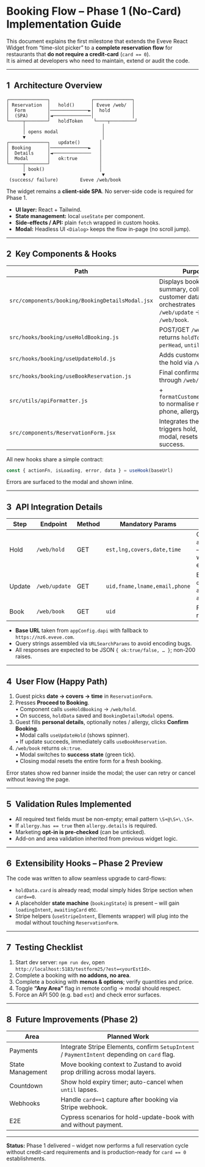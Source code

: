 # Booking Flow – Phase 1 (No-Card) Implementation Guide

This document explains the first milestone that extends the Eveve React Widget from “time-slot picker” to a **complete reservation flow** for restaurants that **do not require a credit-card** (`card == 0`).  
It is aimed at developers who need to maintain, extend or audit the code.

---

## 1 Architecture Overview

```
┌──────────────┐               ┌──────────────┐
│ Reservation  │   hold()      │ Eveve /web/  │
│  Form        │──────────────►│  hold        │
│  (SPA)       │◄──────────────│              │
└─────┬────────┘   holdToken    └────┬─────────┘
      │                            │
      │ opens modal                │
      ▼                            │
┌──────────────┐   update()       │
│ Booking      │──────────────►   │
│  Details     │◄──────────────   │
│  Modal       │   ok:true        │
└─────┬────────┘                  │
      │ book()                    │
      ▼                            ▼
 (success/ failure)        Eveve /web/book
```

The widget remains a **client-side SPA**.  No server-side code is required for Phase 1.

* **UI layer:** React + Tailwind.  
* **State management:** local `useState` per component.  
* **Side-effects / API:** plain `fetch` wrapped in custom hooks.  
* **Modal:** Headless UI `<Dialog>` keeps the flow in-page (no scroll jump).  

---

## 2 Key Components & Hooks

| Path | Purpose |
|------|---------|
| `src/components/booking/BookingDetailsModal.jsx` | Displays booking summary, collects customer data, orchestrates `/web/update` → `/web/book`. |
| `src/hooks/booking/useHoldBooking.js` | POST/GET `/web/hold`, returns `holdToken`, `card`, `perHead`, `until`. |
| `src/hooks/booking/useUpdateHold.js` | Adds customer details to the hold via `/web/update`. |
| `src/hooks/booking/useBookReservation.js` | Final confirmation through `/web/book`. |
| `src/utils/apiFormatter.js` | + `formatCustomerDetails()` to normalise names, phone, allergy etc. |
| `src/components/ReservationForm.jsx` | Integrates the above: triggers hold, opens modal, resets UI on success. |

All new hooks share a simple contract:

```ts
const { actionFn, isLoading, error, data } = useHook(baseUrl)
```

Errors are surfaced to the modal and shown inline.

---

## 3 API Integration Details

| Step | Endpoint | Method | Mandatory Params | Notes |
|------|----------|--------|------------------|-------|
| Hold | `/web/hold` | GET | `est,lng,covers,date,time` | Optional: `addons`, `area` – omitted when empty. |
| Update | `/web/update` | GET | `uid,fname,lname,email,phone` | Extra: `notes`, `optin`, `allergy`, `allergytext`. |
| Book | `/web/book` | GET | `uid` | Finalises the reservation. |

* **Base URL** taken from `appConfig.dapi` with fallback to `https://nz6.eveve.com`.  
* Query strings assembled via `URLSearchParams` to avoid encoding bugs.  
* All responses are expected to be JSON `{ ok:true/false, … }`; non-200 raises.

---

## 4 User Flow (Happy Path)

1. Guest picks **date → covers → time** in `ReservationForm`.
2. Presses **Proceed to Booking**.  
   • Component calls `useHoldBooking` → `/web/hold`.  
   • On success, `holdData` saved and `BookingDetailsModal` opens.
3. Guest fills **personal details**, optionally notes / allergy, clicks **Confirm Booking**.  
   • Modal calls `useUpdateHold` (shows spinner).  
   • If update succeeds, immediately calls `useBookReservation`.
4. `/web/book` returns `ok:true`.  
   • Modal switches to **success state** (green tick).  
   • Closing modal resets the entire form for a fresh booking.

Error states show red banner inside the modal; the user can retry or cancel without leaving the page.

---

## 5 Validation Rules Implemented

* All required text fields must be non-empty; email pattern `\S+@\S+\.\S+`.
* If `allergy.has == true` then `allergy.details` is required.
* Marketing **opt-in is pre-checked** (can be unticked).
* Add-on and area validation inherited from previous widget logic.

---

## 6 Extensibility Hooks – Phase 2 Preview

The code was written to allow seamless upgrade to card-flows:

* `holdData.card` is already read; modal simply hides Stripe section when `card==0`.
* A placeholder **state machine** (`bookingState`) is present – will gain `loadingIntent`, `awaitingCard` etc.
* Stripe helpers (`useStripeIntent`, Elements wrapper) will plug into the modal without touching `ReservationForm`.

---

## 7 Testing Checklist

1. Start dev server: `npm run dev`, open  
   `http://localhost:5183/testform25/?est=<yourEstId>`.
2. Complete a booking with **no addons, no area**.
3. Complete a booking with **menus & options**; verify quantities and price.
4. Toggle **“Any Area”** flag in remote config → modal should respect.
5. Force an API 500 (e.g. bad `est`) and check error surfaces.

---

## 8 Future Improvements (Phase 2)

| Area | Planned Work |
|------|--------------|
| Payments | Integrate Stripe Elements, confirm `SetupIntent` / `PaymentIntent` depending on `card` flag. |
| State Management | Move booking context to Zustand to avoid prop drilling across modal layers. |
| Countdown | Show hold expiry timer; auto-cancel when `until` lapses. |
| Webhooks | Handle `card==1` capture after booking via Stripe webhook. |
| E2E | Cypress scenarios for hold-update-book with and without payment. |

---

**Status:** Phase 1 delivered – widget now performs a full reservation cycle without credit-card requirements and is production-ready for `card == 0` establishments.

